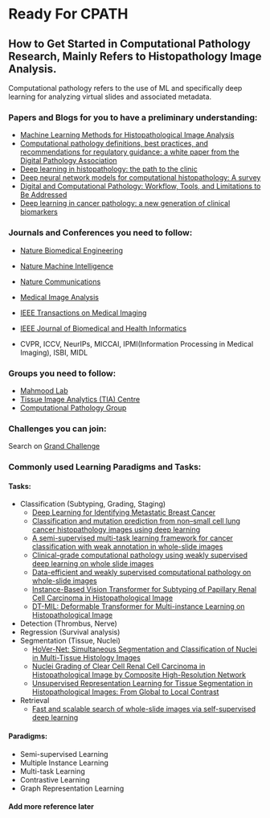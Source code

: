 # Ready For CPATH
## How to Get Started in Computational Pathology Research, Mainly Refers to Histopathology Image Analysis.

Computational pathology refers to the use of ML and specifically deep learning for analyzing virtual slides and associated metadata.

### Papers and Blogs for you to have a preliminary understanding:

- [Machine Learning Methods for Histopathological Image Analysis](https://www.sciencedirect.com/science/article/pii/S2001037017300867)
- [Computational pathology definitions, best practices, and recommendations for regulatory guidance: a white paper from the Digital Pathology Association](https://onlinelibrary.wiley.com/doi/full/10.1002/path.5331)
- [Deep learning in histopathology: the path to the clinic](https://www.nature.com/articles/s41591-021-01343-4)
- [Deep neural network models for computational histopathology: A survey](https://www.sciencedirect.com/science/article/pii/S1361841520301778)
- [Digital and Сomputational Pathology: Workflow, Tools, and Limitations to Be Addressed](https://www.altexsoft.com/blog/digital-computational-pathology/)
- [Deep learning in cancer pathology: a new generation of clinical biomarkers](https://www.nature.com/articles/s41416-020-01122-x)

### Journals and Conferences you need to follow:

- [Nature Biomedical Engineering](https://www.nature.com/natbiomedeng/)
- [Nature Machine Intelligence](https://www.nature.com/natmachintell/)
- [Nature Communications](https://www.nature.com/ncomms/)
- [Medical Image Analysis](https://www.sciencedirect.com/journal/medical-image-analysis)
- [IEEE Transactions on Medical Imaging](https://ieeexplore.ieee.org/xpl/aboutJournal.jsp?punumber=42)
- [IEEE Journal of Biomedical and Health Informatics](https://www.embs.org/jbhi/)

- CVPR, ICCV, NeurIPs, MICCAI, IPMI(Information Processing in Medical Imaging), ISBI, MIDL

### Groups you need to follow:

- [Mahmood Lab](https://faisal.ai/)
- [Tissue Image Analytics (TIA) Centre](https://warwick.ac.uk/fac/cross_fac/tia/)
- [Computational Pathology Group](https://www.computationalpathologygroup.eu/)

### Challenges you can join:
Search on [Grand Challenge](https://grand-challenge.org/challenges/)

### Commonly used Learning Paradigms and Tasks:
#### Tasks:
- Classification (Subtyping, Grading, Staging)
  - [Deep Learning for Identifying Metastatic Breast Cancer](https://arxiv.org/abs/1606.05718)
  - [Classification and mutation prediction from non–small cell lung cancer histopathology images using deep learning](https://www.nature.com/articles/s41591-018-0177-5?sf197831152=1)
  - [A semi-supervised multi-task learning framework for cancer classification with weak annotation in whole-slide images](https://www.sciencedirect.com/science/article/abs/pii/S1361841522002808)
  - [Clinical-grade computational pathology using weakly supervised deep learning on whole slide images](https://www.nature.com/articles/s41591-019-0508-1)
  - [Data-efficient and weakly supervised computational pathology on whole-slide images](https://www.nature.com/articles/s41551-020-00682-w)
  - [Instance-Based Vision Transformer for Subtyping of Papillary Renal Cell Carcinoma in Histopathological Image](https://link.springer.com/chapter/10.1007/978-3-030-87237-3_29)
  - [DT-MIL: Deformable Transformer for Multi-instance Learning on Histopathological Image](https://link.springer.com/chapter/10.1007/978-3-030-87237-3_20)
- Detection (Thrombus, Nerve)
- Regression (Survival analysis)
- Segmentation (Tissue, Nuclei)
  - [HoVer-Net: Simultaneous Segmentation and Classification of Nuclei in Multi-Tissue Histology Images](https://www.sciencedirect.com/science/article/abs/pii/S1361841519301045)
  - [Nuclei Grading of Clear Cell Renal Cell Carcinoma in Histopathological Image by Composite High-Resolution Network](https://link.springer.com/chapter/10.1007/978-3-030-87237-3_13)
  - [Unsupervised Representation Learning for Tissue Segmentation in Histopathological Images: From Global to Local Contrast](https://ieeexplore.ieee.org/abstract/document/9830779/)
- Retrieval
  - [Fast and scalable search of whole-slide images via self-supervised deep learning](https://www.nature.com/articles/s41551-022-00929-8)
#### Paradigms:
- Semi-supervised Learning
- Multiple Instance Learning
- Multi-task Learning
- Contrastive Learning
- Graph Representation Learning

#### Add more reference later

